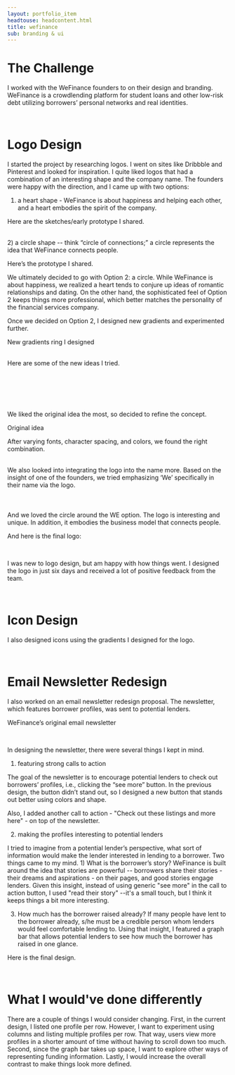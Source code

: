 ```yaml
---
layout: portfolio_item
headtouse: headcontent.html
title: wefinance
sub: branding & ui 
---
```

# The Challenge

I worked with the WeFinance founders to on their design and branding. WeFinance is a crowdlending platform for student loans and other low-risk debt utilizing borrowers’ personal networks and real identities. 

<br>

# Logo Design 

I started the project by researching logos. I went on sites like Dribbble and Pinterest and looked for inspiration. I quite liked logos that had a combination of an interesting shape and the company name. The founders were happy with the direction, and I came up with two options:  

1) a heart shape - WeFinance is about happiness and helping each other, and a heart embodies the spirit of the company.

Here are the sketches/early prototype I shared. 

<div class="logo1"></div>
<div class="logo2"></div>
<br>
2) a circle shape --  think “circle of connections;” a circle represents the idea that WeFinance connects people. 

Here’s the prototype I shared. 

<div class="logo3"></div>


We ultimately decided to go with Option 2: a circle. While WeFinance is about happiness, we realized a heart tends to conjure up ideas of romantic relationships and dating. On the other hand, the sophisticated feel of Option 2 keeps things more professional, which better matches the personality of the financial services company.  

Once we decided on Option 2, I designed new gradients and experimented further. 

<div class="logo4"></div>
<p class="captionn"> New gradients ring I designed </p>
<br>
Here are some of the new ideas I tried. 
<div class="logo5"></div>
<br>
<div class="logo6"></div>
<br>
<div class="logo7"></div>
<br>
<div class="logo8"></div>
<br>
<div class="logo9"></div>
<br>

We liked the original idea the most, so decided to refine the concept.


<div class="logo10"></div>
<p class="captionnn">Original idea</p> 



After varying fonts, character spacing, and colors, we found the right combination. 

<div class="logo11"></div>
<div class="logo12"></div>
<br>
We also looked into integrating the logo into the name more. Based on the insight of one of the founders, we tried emphasizing ‘We’ specifically in their name via the logo.  
<div class="logo13"></div>
<br>
<div class="logo14"></div>
<br>
<div class="logo15"></div>
<br>
And we loved the circle around the WE option. The logo is interesting and unique. In addition, it embodies the business model that connects people.    

And here is the final logo: 
<div class="logo16"></div>
<div class="logo17"></div>
<br>

I was new to logo design, but am happy with how things went. I designed the logo in just six days and received a lot of positive feedback from the team.

<br>

# Icon Design  

I also designed icons using the gradients I designed for the logo.  
<div class="logo18"></div>

<br>

# Email Newsletter Redesign 


I also worked on an email newsletter redesign proposal. The newsletter, which features borrower profiles, was sent to potential lenders.    

<div class="wefinanceemail"></div>
<p class="caption4">WeFinance’s original email newsletter </p>
<br>

In designing the newsletter, there were several things I kept in mind.  

1)  featuring strong calls to action 

The goal of the newsletter is to encourage potential lenders to check out borrowers’ profiles, i.e., clicking the “see more” button. In the previous design, the button didn’t stand out, so I designed a new button that stands out better using colors and shape.  

Also, I added another call to action - "Check out these listings and more here" - on top of the newsletter.  
   
2) making the profiles interesting to potential lenders 

I tried to imagine from a potential lender’s perspective, what sort of information would make the lender interested in lending to a borrower. Two things came to my mind. 1) What is the borrower’s story? WeFinance is built around the idea that stories are powerful -- borrowers share their stories - their dreams and aspirations - on their pages, and good stories engage lenders.  Given this insight, instead of using generic "see more" in the call to action button, I used "read their story" --it's a small touch, but I think it keeps things a bit more interesting. 

3) How much has the borrower raised already? If many people have lent to the borrower already, s/he must be a credible person whom lenders would feel comfortable lending to. Using that insight, I featured a graph bar that allows potential lenders to see how much the borrower has raised in one glance. 

Here is the final design. 

<div class="newsletterredesign"></div>
<br>

# What I would've done differently 

There are a couple of things I would consider changing. First, in the current design, I listed one profile per row. However, I want to experiment using columns and listing multiple profiles per row. That way, users view more profiles in a shorter amount of time without having to scroll down too much. Second, since the graph bar takes up space, I want to explore other ways of representing funding information. Lastly, I would increase the overall contrast to make things look more defined.  




